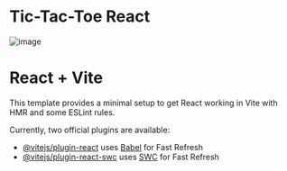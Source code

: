 # Tic-Tac-Toe React

![image](https://github.com/gabrielSdejesus/tic-tac-toe-react/assets/108988003/d89f2968-fa9d-4393-861f-e69dcce70d32)


# React + Vite

This template provides a minimal setup to get React working in Vite with HMR and some ESLint rules.

Currently, two official plugins are available:

- [@vitejs/plugin-react](https://github.com/vitejs/vite-plugin-react/blob/main/packages/plugin-react/README.md) uses [Babel](https://babeljs.io/) for Fast Refresh
- [@vitejs/plugin-react-swc](https://github.com/vitejs/vite-plugin-react-swc) uses [SWC](https://swc.rs/) for Fast Refresh
